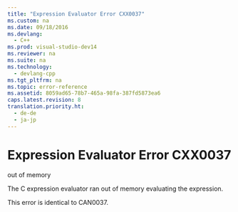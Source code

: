 ```yaml
---
title: "Expression Evaluator Error CXX0037"
ms.custom: na
ms.date: 09/18/2016
ms.devlang: 
  - C++
ms.prod: visual-studio-dev14
ms.reviewer: na
ms.suite: na
ms.technology: 
  - devlang-cpp
ms.tgt_pltfrm: na
ms.topic: error-reference
ms.assetid: 8059ad65-78b7-465a-98fa-387fd5873ea6
caps.latest.revision: 8
translation.priority.ht: 
  - de-de
  - ja-jp
---
```

# Expression Evaluator Error CXX0037
out of memory  
  
 The C expression evaluator ran out of memory evaluating the expression.  
  
 This error is identical to CAN0037.